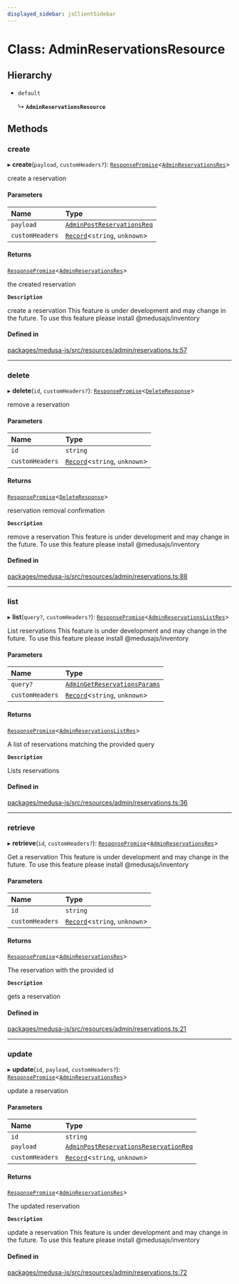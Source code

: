 ```yaml
---
displayed_sidebar: jsClientSidebar
---
```


# Class: AdminReservationsResource

## Hierarchy

- `default`

  ↳ **`AdminReservationsResource`**

## Methods

### create

▸ **create**(`payload`, `customHeaders?`): [`ResponsePromise`](../modules/internal-12.md#responsepromise)<[`AdminReservationsRes`](../modules/internal-8.internal.md#adminreservationsres)\>

create a reservation

#### Parameters

| Name | Type |
| :------ | :------ |
| `payload` | [`AdminPostReservationsReq`](internal-8.internal.AdminPostReservationsReq.md) |
| `customHeaders` | [`Record`](../modules/internal.md#record)<`string`, `unknown`\> |

#### Returns

[`ResponsePromise`](../modules/internal-12.md#responsepromise)<[`AdminReservationsRes`](../modules/internal-8.internal.md#adminreservationsres)\>

the created reservation

**`Description`**

create a reservation
 This feature is under development and may change in the future.
To use this feature please install @medusajs/inventory

#### Defined in

[packages/medusa-js/src/resources/admin/reservations.ts:57](https://github.com/medusajs/medusa/blob/f15cd596e4/packages/medusa-js/src/resources/admin/reservations.ts#L57)

___

### delete

▸ **delete**(`id`, `customHeaders?`): [`ResponsePromise`](../modules/internal-12.md#responsepromise)<[`DeleteResponse`](../modules/internal-8.internal.md#deleteresponse)\>

remove a reservation

#### Parameters

| Name | Type |
| :------ | :------ |
| `id` | `string` |
| `customHeaders` | [`Record`](../modules/internal.md#record)<`string`, `unknown`\> |

#### Returns

[`ResponsePromise`](../modules/internal-12.md#responsepromise)<[`DeleteResponse`](../modules/internal-8.internal.md#deleteresponse)\>

reservation removal confirmation

**`Description`**

remove a reservation
 This feature is under development and may change in the future.
To use this feature please install @medusajs/inventory

#### Defined in

[packages/medusa-js/src/resources/admin/reservations.ts:88](https://github.com/medusajs/medusa/blob/f15cd596e4/packages/medusa-js/src/resources/admin/reservations.ts#L88)

___

### list

▸ **list**(`query?`, `customHeaders?`): [`ResponsePromise`](../modules/internal-12.md#responsepromise)<[`AdminReservationsListRes`](../modules/internal-8.internal.md#adminreservationslistres)\>

List reservations
 This feature is under development and may change in the future.
To use this feature please install @medusajs/inventory

#### Parameters

| Name | Type |
| :------ | :------ |
| `query?` | [`AdminGetReservationsParams`](internal-8.internal.AdminGetReservationsParams.md) |
| `customHeaders` | [`Record`](../modules/internal.md#record)<`string`, `unknown`\> |

#### Returns

[`ResponsePromise`](../modules/internal-12.md#responsepromise)<[`AdminReservationsListRes`](../modules/internal-8.internal.md#adminreservationslistres)\>

A list of reservations matching the provided query

**`Description`**

Lists reservations

#### Defined in

[packages/medusa-js/src/resources/admin/reservations.ts:36](https://github.com/medusajs/medusa/blob/f15cd596e4/packages/medusa-js/src/resources/admin/reservations.ts#L36)

___

### retrieve

▸ **retrieve**(`id`, `customHeaders?`): [`ResponsePromise`](../modules/internal-12.md#responsepromise)<[`AdminReservationsRes`](../modules/internal-8.internal.md#adminreservationsres)\>

Get a reservation
 This feature is under development and may change in the future.
To use this feature please install @medusajs/inventory

#### Parameters

| Name | Type |
| :------ | :------ |
| `id` | `string` |
| `customHeaders` | [`Record`](../modules/internal.md#record)<`string`, `unknown`\> |

#### Returns

[`ResponsePromise`](../modules/internal-12.md#responsepromise)<[`AdminReservationsRes`](../modules/internal-8.internal.md#adminreservationsres)\>

The reservation with the provided id

**`Description`**

gets a reservation

#### Defined in

[packages/medusa-js/src/resources/admin/reservations.ts:21](https://github.com/medusajs/medusa/blob/f15cd596e4/packages/medusa-js/src/resources/admin/reservations.ts#L21)

___

### update

▸ **update**(`id`, `payload`, `customHeaders?`): [`ResponsePromise`](../modules/internal-12.md#responsepromise)<[`AdminReservationsRes`](../modules/internal-8.internal.md#adminreservationsres)\>

update a reservation

#### Parameters

| Name | Type |
| :------ | :------ |
| `id` | `string` |
| `payload` | [`AdminPostReservationsReservationReq`](internal-8.internal.AdminPostReservationsReservationReq.md) |
| `customHeaders` | [`Record`](../modules/internal.md#record)<`string`, `unknown`\> |

#### Returns

[`ResponsePromise`](../modules/internal-12.md#responsepromise)<[`AdminReservationsRes`](../modules/internal-8.internal.md#adminreservationsres)\>

The updated reservation

**`Description`**

update a reservation
 This feature is under development and may change in the future.
To use this feature please install @medusajs/inventory

#### Defined in

[packages/medusa-js/src/resources/admin/reservations.ts:72](https://github.com/medusajs/medusa/blob/f15cd596e4/packages/medusa-js/src/resources/admin/reservations.ts#L72)
